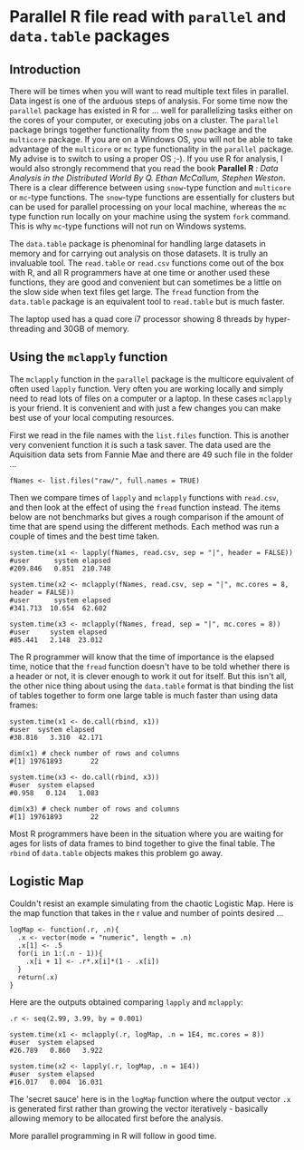 # Parallel R file read with `parallel` and `data.table` packages

## Introduction

There will be times when you will want to read multiple text files in parallel. Data ingest is one of the arduous steps of analysis. For some time now the `parallel` package has existed in R for ... well for parallelizing tasks either on the cores of your computer, or executing jobs on a cluster. The `parallel` package brings together functionality from the `snow` package and the `multicore` package. If you are on a Windows OS, you will not be able to take advantage of the `multicore` or `mc` type functionality in the `parallel` package. My advise is to switch to using a proper OS ;-). If you use R for analysis, I would also strongly recommend that you read the book **Parallel R** *: Data Analysis in the Distributed World By Q. Ethan McCallum, Stephen Weston*. There is a clear difference between using `snow`-type function and `multicore` or `mc`-type functions. The `snow`-type functions are essentially for clusters but can be used for parallel processing on your local machine, whereas the `mc` type function run locally on your machine using the system `fork` command. This is why `mc`-type functions will not run on Windows systems.

The `data.table` package is phenominal for handling large datasets in memory and for carrying out analysis on those datasets. It is trully an invaluable tool. The `read.table` or `read.csv` functions come out of the box with R, and all R programmers have at one time or another used these functions, they are good and convenient but can sometimes be a little on the slow side when text files get large. The `fread` function from the `data.table` package is an equivalent tool to `read.table` but is much faster.

The laptop used has a quad core i7 processor showing 8 threads by hyper-threading and 30GB of memory.

## Using the `mclapply` function

The `mclapply` function in the `parallel` package is the multicore equivalent of often used `lapply` function. Very often you are working locally and simply need to read lots of files on a computer or a laptop. In these cases `mclapply` is your friend. It is convenient and with just a few changes you can make best use of your local computing resources.

First we read in the file names with the `list.files` function. This is another very convenient function it is such a task saver. The data used are the Aquisition data sets from Fannie Mae and there are 49 such file in the folder ...

```
fNames <- list.files("raw/", full.names = TRUE)
```

Then we compare times of `lapply` and `mclapply` functions with `read.csv`, and then look at the effect of using the `fread` function instead. The items below are not benchmarks but gives a rough comparison if the amount of time that are spend using the different methods. Each method was run a couple of times and the best time taken.

```
system.time(x1 <- lapply(fNames, read.csv, sep = "|", header = FALSE))
#user      system elapsed 
#209.846   0.851  210.748 
 
system.time(x2 <- mclapply(fNames, read.csv, sep = "|", mc.cores = 8, header = FALSE))
#user      system elapsed 
#341.713  10.654  62.602 
 
system.time(x3 <- mclapply(fNames, fread, sep = "|", mc.cores = 8))
#user     system elapsed 
#85.441   2.148  23.012 
```
The R programmer will know that the time of importance is the elapsed time, notice that the `fread` function doesn't have to be told whether there is a header or not, it is clever enough to work it out for itself. But this isn't all, the other nice thing about using the `data.table` format is that binding the list of tables together to form one large table is much faster than using data frames:

```
system.time(x1 <- do.call(rbind, x1))
#user  system elapsed 
#38.816   3.310  42.171 

dim(x1) # check number of rows and columns
#[1] 19761893       22

system.time(x3 <- do.call(rbind, x3))
#user  system elapsed 
#0.958   0.124   1.083 

dim(x3) # check number of rows and columns
#[1] 19761893       22
```

Most R programmers have been in the situation where you are waiting for ages for lists of data frames to bind together to give the final table. The `rbind` of `data.table` objects makes this problem go away.

## Logistic Map

Couldn't resist an example simulating from the chaotic Logistic Map. Here is the map function that takes in the r value and number of points desired ...

```
logMap <- function(.r, .n){
  .x <- vector(mode = "numeric", length = .n)
  .x[1] <- .5
  for(i in 1:(.n - 1)){
    .x[i + 1] <- .r*.x[i]*(1 - .x[i])
  }
  return(.x)
}
```

Here are the outputs obtained comparing `lapply` and `mclapply`:

```
.r <- seq(2.99, 3.99, by = 0.001)

system.time(x1 <- mclapply(.r, logMap, .n = 1E4, mc.cores = 8))
#user  system elapsed 
#26.789   0.860   3.922 

system.time(x2 <- lapply(.r, logMap, .n = 1E4))
#user  system elapsed 
#16.017   0.004  16.031 
```

The 'secret sauce' here is in the `logMap` function where the output vector `.x` is generated first rather than growing the vector iteratively - basically allowing memory to be allocated first before the analysis.

More parallel programming in R will follow in good time.
